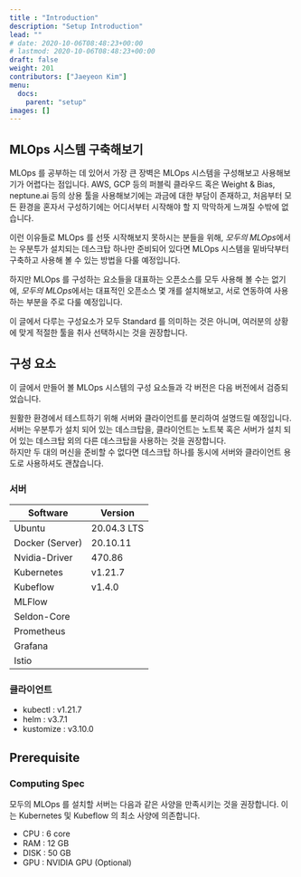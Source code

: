```yaml
---
title : "Introduction"
description: "Setup Introduction"
lead: ""
# date: 2020-10-06T08:48:23+00:00
# lastmod: 2020-10-06T08:48:23+00:00
draft: false
weight: 201
contributors: ["Jaeyeon Kim"]
menu:
  docs:
    parent: "setup"
images: []
---
```


## MLOps 시스템 구축해보기

MLOps 를 공부하는 데 있어서 가장 큰 장벽은 MLOps 시스템을 구성해보고 사용해보기가 어렵다는 점입니다. AWS, GCP 등의 퍼블릭 클라우드 혹은 Weight & Bias, neptune.ai 등의 상용 툴을 사용해보기에는 과금에 대한 부담이 존재하고, 처음부터 모든 환경을 혼자서 구성하기에는 어디서부터 시작해야 할 지 막막하게 느껴질 수밖에 없습니다.

이런 이유들로 MLOps 를 선뜻 시작해보지 못하시는 분들을 위해, *모두의 MLOps*에서는 우분투가 설치되는 데스크탑 하나만 준비되어 있다면 MLOps 시스템을 밑바닥부터 구축하고 사용해 볼 수 있는 방법을 다룰 예정입니다.

하지만 MLOps 를 구성하는 요소들을 대표하는 오픈소스를 모두 사용해 볼 수는 없기에, *모두의 MLOps*에서는 대표적인 오픈소스 몇 개를 설치해보고, 서로 연동하여 사용하는 부분을 주로 다룰 예정입니다.

이 글에서 다루는 구성요소가 모두 Standard 를 의미하는 것은 아니며, 여러분의 상황에 맞게 적절한 툴을 취사 선택하시는 것을 권장합니다.

## 구성 요소

이 글에서 만들어 볼 MLOps 시스템의 구성 요소들과 각 버전은 다음 버전에서 검증되었습니다.

원활한 환경에서 테스트하기 위해 서버와 클라이언트를 분리하여 설명드릴 예정입니다.  
서버는 우분투가 설치 되어 있는 데스크탑을, 클라이언트는 노트북 혹은 서버가 설치 되어 있는 데스크탑 외의 다른 데스크탑을 사용하는 것을 권장합니다.  
하지만 두 대의 머신을 준비할 수 없다면 데스크탑 하나를 동시에 서버와 클라이언트 용도로 사용하셔도 괜찮습니다.

### 서버

| Software        | Version     |
| --------------- | ----------- |
| Ubuntu          | 20.04.3 LTS |
| Docker (Server) | 20.10.11    |
| Nvidia-Driver   | 470.86      |
| Kubernetes      | v1.21.7     |
| Kubeflow        | v1.4.0      |
| MLFlow          |             |
| Seldon-Core     |             |
| Prometheus      |             |
| Grafana         |             |
| Istio           |             |

### 클라이언트

- kubectl : v1.21.7
- helm : v3.7.1
- kustomize : v3.10.0

## Prerequisite

### Computing Spec

모두의 MLOps 를 설치할 서버는 다음과 같은 사양을 만족시키는 것을 권장합니다. 이는 Kubernetes 및 Kubeflow 의 최소 사양에 의존합니다.

- CPU : 6 core
- RAM : 12 GB
- DISK : 50 GB
- GPU : NVIDIA GPU (Optional)
